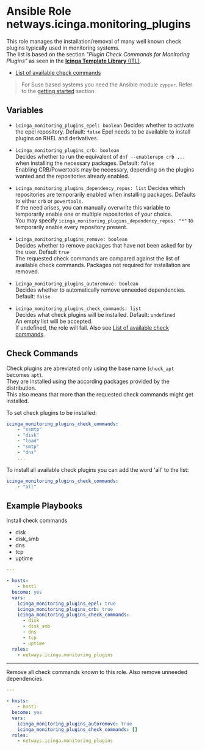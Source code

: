 # Ansible Role netways.icinga.monitoring_plugins

This role manages the installation/removal of many well known check plugins typically used in monitoring systems.<br>
The list is based on the section *"Plugin Check Commands for Monitoring Plugins"* as seen in the [**Icinga Template Library** (ITL)](https://icinga.com/docs/icinga-2/latest/doc/10-icinga-template-library/#plugin-check-commands-for-monitoring-plugins).

* [List of available check commands](check_command_list.md)

> For Suse based systems you need the Ansible module `zypper`. Refer to the [getting started](https://github.com/NETWAYS/ansible-collection-icinga/blob/main/doc/getting-started.md#requirements) section.

## Variables

- `icinga_monitoring_plugins_epel: boolean`
  Decides whether to activate the epel repository. Default: `false`
  Epel needs to be available to install plugins on RHEL and derivatives.

- `icinga_monitoring_plugins_crb: boolean`<br>
  Decides whether to run the equivalent of `dnf --enablerepo crb ...` when installing the necessary packages. Default: `false`<br>
  Enabling CRB/Powertools may be necessary, depending on the plugins wanted and the repositories already enabled.

- `icinga_monitoring_plugins_dependency_repos: list`
  Decides which repositories are temporarily enabled when installing packages. Defaults to either `crb` or `powertools`.<br>
  If the need arises, you can manually overwrite this variable to temporarily enable one or multiple repositories of your choice.<br>
  You may specify `icinga_monitoring_plugins_dependency_repos: "*"` to temporarily enable every repository present.

- `icinga_monitoring_plugins_remove: boolean`<br>
  Decides whether to remove packages that have not been asked for by the user. Default `true`<br>
  The requested check commands are compared against the list of available check commands. Packages not required for installation are removed.

- `icinga_monitoring_plugins_autoremove: boolean`<br>
  Decides whether to automatically remove unneeded dependencies. Default: `false`

- `icinga_monitoring_plugins_check_commands: list`<br>
  Decides what check plugins will be installed. Default: `undefined`<br>
  An empty list will be accepted.<br>
  If undefined, the role will fail. Also see [List of available check commands](check_command_list.md).

## Check Commands

Check plugins are abreviated only using the base name (`check_apt` becomes `apt`).<br>
They are installed using the according packages provided by the distribution.<br>
This also means that more than the requested check commands might get installed.<br>

To set check plugins to be installed:

```yaml
icinga_monitoring_plugins_check_commands:
    - "ssmtp"
    - "disk"
    - "load"
    - "smtp"
    - "dns"
    ...
```

To install all available check plugins you can add the word 'all' to the list:

```yaml
icinga_monitoring_plugins_check_commands:
    - "all"
```

## Example Playbooks

Install check commands<br>
- disk
- disk_smb
- dns
- tcp
- uptime

```yaml
---

- hosts:
    - host1
  become: yes
  vars:
    icinga_monitoring_plugins_epel: true
    icinga_monitoring_plugins_crb: true
    icinga_monitoring_plugins_check_commands:
      - disk
      - disk_smb
      - dns
      - tcp
      - uptime
  roles:
    - netways.icinga.monitoring_plugins
```

---

Remove all check commands known to this role. Also remove unneeded dependencies.

```yaml
---

- hosts:
    - host1
  become: yes
  vars:
    icinga_monitoring_plugins_autoremove: true
    icinga_monitoring_plugins_check_commands: []
  roles:
    - netways.icinga.monitoring_plugins
```
